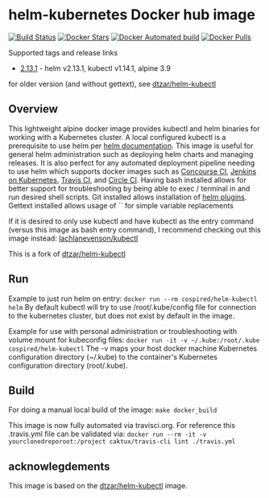 # helm-kubernetes Docker hub image

[![Build Status](https://travis-ci.com/cospired/helm-kubectl.svg?branch=master)](https://travis-ci.com/cospired/helm-kubectl)
[![Docker Stars](https://img.shields.io/docker/stars/cospired/helm-kubectl.svg?style=flat)](https://hub.docker.com/r/cospired/helm-kubectl/)
[![Docker Automated build](https://img.shields.io/docker/automated/cospired/helm-kubectl.svg?style=flat)]()
[![Docker Pulls](https://img.shields.io/docker/pulls/cospired/helm-kubectl.svg)]()

Supported tags and release links

* [2.13.1](https://github.com/cospired/helm-kubectl/releases/tag/2.13.1) - helm v2.13.1, kubectl v1.14.1, alpine 3.9


for older version (and without gettext), see [dtzar/helm-kubectl](https://github.com/dtzar/helm-kubectl)

## Overview

This lightweight alpine docker image provides kubectl and helm binaries for working with a Kubernetes cluster.  A local configured kubectl is a prerequisite to use helm per [helm documentation](https://github.com/kubernetes/helm/blob/master/docs/quickstart.md).  This image is useful for general helm administration such as deploying helm charts and managing releases. It is also perfect for any automated deployment pipeline needing to use helm which supports docker images such as [Concourse CI](https://concourse.ci), [Jenkins on Kubernetes](https://kubeapps.com/charts/stable/jenkins), [Travis CI](https://docs.travis-ci.com/user/docker/), and [Circle CI](https://circleci.com/integrations/docker/).  Having bash installed allows for better support for troubleshooting by being able to exec / terminal in and run desired shell scripts.  Git installed allows installation of [helm plugins](https://github.com/kubernetes/helm/blob/master/docs/plugins.md). Gettext installed allows usage of `` for simple variable replacements

If it is desired to only use kubectl and have kubectl as the entry command (versus this image as bash entry command), I recommend checking out this image instead:
[lachlanevenson/kubectl](https://hub.docker.com/r/lachlanevenson/k8s-kubectl/)

This is a fork of [dtzar/helm-kubectl](https://hub.docker.com/r/dtzar/helm-kubectl/)
## Run

Example to just run helm on entry:
`docker run --rm cospired/helm-kubectl helm`
By default kubectl will try to use /root/.kube/config file for connection to the kubernetes cluster, but does not exist by default in the image.

Example for use with personal administration or troubleshooting with volume mount for kubeconfig files:
`docker run -it -v ~/.kube:/root/.kube cospired/helm-kubectl`
The -v maps your host docker machine Kubernetes configuration directory (~/.kube) to the container's Kubernetes configuration directory (root/.kube).

## Build

For doing a manual local build of the image:
`make docker_build`

This image is now fully automated via travisci.org.
For reference this .travis.yml file can be validated via:
`docker run --rm -it -v yourclonedreporoot:/project caktux/travis-cli lint ./travis.yml`

## acknowlegdements

This image is based on the [dtzar/helm-kubectl](https://github.com/dtzar/helm-kubectl) image.
